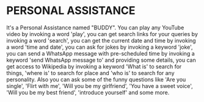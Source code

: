 # PERSONAL ASSISTANCE

It's a Personal Assistance named "BUDDY". You can play any YouTube video by invoking a word 'play', you can get search links for your queries by invoking a word 'search', you can get the current date and time by invoking a word 'time and date', you can ask for jokes by invoking a keyword 'joke', you can send a WhatsApp message with pre-scheduled time by invoking a keyword 'send WhatsApp message to' and providing some details, you can get access to Wikipedia by invoking a keyword 'What is' to search for things, 'where is' to search for place and 'who is' to search for any personality.
Also you can ask some of the funny questions like 'Are you single', 'Flirt with me', 'Will you be my girlfriend', 'You have a sweet voice', 'Will you be my best friend', 'introduce yourself' and some more.
